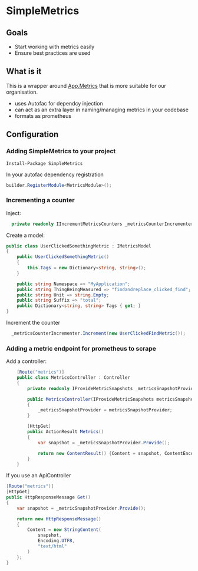 # SimpleMetrics

## Goals
* Start working with metrics easily
* Ensure best practices are used

## What is it
This is a wrapper around [App.Metrics](https://www.app-metrics.io) that  is more suitable for our organisation. 
* uses Autofac for dependcy injection
* can act as an extra layer in naming/managing metrics in your codebase
* formats as prometheus

## Configuration

### Adding SimpleMetrics to your project
``` 
Install-Package SimpleMetrics
```

In your autofac dependency registration
```csharp
builder.RegisterModule<MetricsModule>();
```

### Incrementing a counter
Inject:
```csharp
  private readonly IIncrementMetricsCounters _metricsCounterIncrementer;
```

Create a model:

```csharp
public class UserClickedSomethingMetric : IMetricsModel
{
    public UserClickedSomethingMetric()
    {
        this.Tags = new Dictionary<string, string>();
    }

    public string Namespace => "MyApplication";
    public string ThingBeingMeasured => "findandreplace_clicked_find";
    public string Unit => string.Empty;
    public string Suffix => "total";
    public Dictionary<string, string> Tags { get; }
}
```

Increment the counter
```csharp
  _metricsCounterIncrementer.Increment(new UserClickedFindMetric());
``` 

### Adding a metric endpoint for prometheus to scrape
Add a controller:

```csharp
    [Route("metrics")]
    public class MetricsController : Controller
    {
        private readonly IProvideMetricSnapshots _metricsSnapshotProvider;

        public MetricsController(IProvideMetricSnapshots metricsSnapshotProvider)
        {
            _metricsSnapshotProvider = metricsSnapshotProvider;
        }

        [HttpGet]
        public ActionResult Metrics()
        {
            var snapshot = _metricsSnapshotProvider.Provide();

            return new ContentResult() {Content = snapshot, ContentEncoding = Encoding.UTF8, ContentType = "text/html"};
        }
    }

```

If you use an ApiController
```csharp
[Route("metrics")]
[HttpGet]
public HttpResponseMessage Get()
{
    var snapshot = _metricSnapshotProvider.Provide();

    return new HttpResponseMessage()
    {
        Content = new StringContent(
            snapshot,
            Encoding.UTF8,
            "text/html"
        )
    };
}
```
